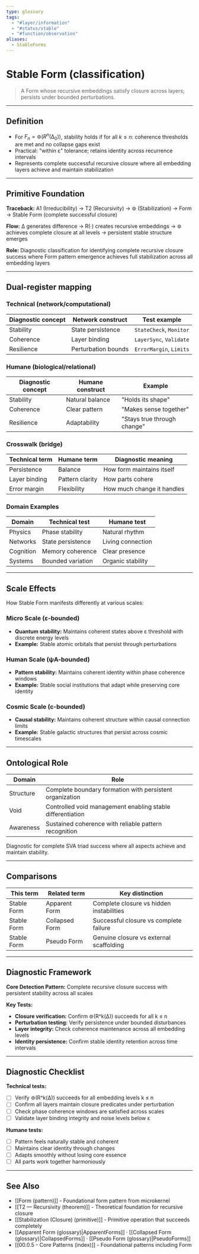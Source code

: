 ```yaml
---
type: glossary
tags:
  - "#layer/information"
  - "#status/stable"
  - "#function/observation"
aliases:
  - StableForms
---
```


# Stable Form (classification)

> A Form whose recursive embeddings satisfy closure across layers; persists under bounded perturbations.

---

## Definition

- For $F_n = ⊚(R^n(∆_0))$, stability holds if for all $k \le n$: coherence thresholds are met and no collapse gaps exist
- Practical: "within ε" tolerance; retains identity across recurrence intervals
- Represents complete successful recursive closure where all embedding layers achieve and maintain stabilization

---

## Primitive Foundation

**Traceback:** A1 (Irreducibility) → T2 (Recursivity) → ⊚ (Stabilization) → Form → Stable Form (complete successful closure)

**Flow:** ∆ generates difference → R(·) creates recursive embeddings → ⊚ achieves complete closure at all levels → persistent stable structure emerges

**Role:** Diagnostic classification for identifying complete recursive closure success where Form pattern emergence achieves full stabilization across all embedding layers

---

## Dual‑register mapping

### Technical (network/computational)

| Diagnostic concept | Network construct | Test example |
|-------------------|------------------|--------------|
| Stability | State persistence | `StateCheck`, `Monitor` |
| Coherence | Layer binding | `LayerSync`, `Validate` |
| Resilience | Perturbation bounds | `ErrorMargin`, `Limits` |

### Humane (biological/relational)

| Diagnostic concept | Humane construct | Example |
|-------------------|------------------|----------|
| Stability | Natural balance | "Holds its shape" |
| Coherence | Clear pattern | "Makes sense together" |
| Resilience | Adaptability | "Stays true through change" |

### Crosswalk (bridge)

| Technical term | Humane term | Diagnostic meaning |
|---------------|-------------|-------------------|
| Persistence | Balance | How form maintains itself |
| Layer binding | Pattern clarity | How parts cohere |
| Error margin | Flexibility | How much change it handles |

### Domain Examples

| Domain | Technical test | Humane test |
|--------|---------------|-------------|
| Physics | Phase stability | Natural rhythm |
| Networks | State persistence | Living connection |
| Cognition | Memory coherence | Clear presence |
| Systems | Bounded variation | Organic stability |

---

## Scale Effects

How Stable Form manifests differently at various scales:

### Micro Scale (ε-bounded)
- **Quantum stability:** Maintains coherent states above ε threshold with discrete energy levels
- **Example:** Stable atomic orbitals that persist through perturbations

### Human Scale (ψA-bounded)
- **Pattern stability:** Maintains coherent identity within phase coherence windows
- **Example:** Stable social institutions that adapt while preserving core identity

### Cosmic Scale (c-bounded)
- **Causal stability:** Maintains coherent structure within causal connection limits
- **Example:** Stable galactic structures that persist across cosmic timescales

---

## Ontological Role

| Domain | Role |
|--------|------|
| Structure | Complete boundary formation with persistent organization |
| Void | Controlled void management enabling stable differentiation |
| Awareness | Sustained coherence with reliable pattern recognition |

Diagnostic for complete SVA triad success where all aspects achieve and maintain stability.

---

## Comparisons

| This term | Related term | Key distinction |
|-----------|-------------|----------------|
| Stable Form | Apparent Form | Complete closure vs hidden instabilities |
| Stable Form | Collapsed Form | Successful closure vs complete failure |
| Stable Form | Pseudo Form | Genuine closure vs external scaffolding |

---

## Diagnostic Framework

**Core Detection Pattern:** Complete recursive closure success with persistent stability across all scales

**Key Tests:**
- **Closure verification:** Confirm ⊚(R^k(∆)) succeeds for all k ≤ n
- **Perturbation testing:** Verify persistence under bounded disturbances
- **Layer integrity:** Check coherence maintenance across all embedding levels
- **Identity persistence:** Confirm stable identity retention across time intervals

---

## Diagnostic Checklist

**Technical tests:**
- [ ] Verify ⊚(R^k(∆)) succeeds for all embedding levels k ≤ n
- [ ] Confirm all layers maintain closure predicates under perturbation
- [ ] Check phase coherence windows are satisfied across scales
- [ ] Validate layer binding integrity and noise levels below ε

**Humane tests:**
- [ ] Pattern feels naturally stable and coherent
- [ ] Maintains clear identity through changes
- [ ] Adapts smoothly without losing core essence
- [ ] All parts work together harmoniously

---

## See Also

- [[Form (pattern)]] - Foundational form pattern from microkernel
- [[T2 — Recursivity (theorem)]] - Theoretical foundation for recursive closure
- [[Stabilization (Closure) (primitive)]] - Primitive operation that succeeds completely
- [[Apparent Form (glossary)|ApparentForms]] · [[Collapsed Form (glossary)|CollapsedForms]] · [[Pseudo Form (glossary)|PseudoForms]]
- [[00.0.5 - Core Patterns (index)]] - Foundational patterns including Form